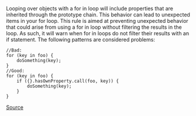 Looping over objects with a for in loop will include properties that are inherited through the prototype chain. This behavior can lead to unexpected items in your for loop.
This rule is aimed at preventing unexpected behavior that could arise from using a for in loop without filtering the results in the loop. As such, it will warn when for in loops do not filter their results with an if statement.
The following patterns are considered problems:

```
//Bad:
for (key in foo) {
    doSomething(key);
}
//Good:
for (key in foo) {
    if ({}.hasOwnProperty.call(foo, key)) {
        doSomething(key);
    }
}
```

[Source](http://eslint.org/docs/rules/guard-for-in)
